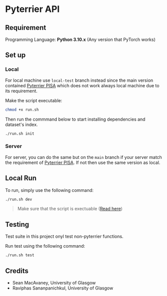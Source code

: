 # Pyterrier API
## Requirement
Programming Language: **Python 3.10.x** (Any version that PyTorch works)
## Set up
### Local
For local machine use `local-test` branch instead since the main version contained [Pyterrier PISA](https://github.com/terrierteam/pyterrier_pisa) which does not work always local machine due to its requirement.

Make the script executable:
```bash
chmod +x run.sh
```
Then run the commmand below to start installing dependencies and dataset's index.
```bash
./run.sh init
```
### Server
For server, you can do the same but on the `main` branch if your server match the requirement of [Pyterrier PISA](https://github.com/terrierteam/pyterrier_pisa). If not then use the same version as local.

## Local Run
To run, simply use the following command:
```bash
./run.sh dev
```
> Make sure that the script is exectuable ([Read here](#local))

## Testing
Test suite in this project onyl test non-pyterrier functions. 

Run test using the following command:
```bash
./run.sh test
```

## Credits
- Sean MacAvaney, University of Glasgow
- Raviphas Sananpanichkul, University of Glasgow